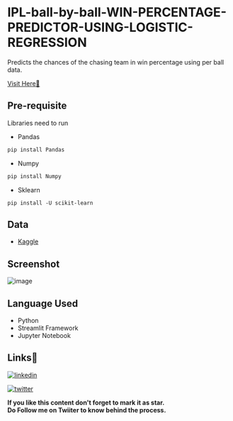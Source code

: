 # IPL-ball-by-ball-WIN-PERCENTAGE-PREDICTOR-USING-LOGISTIC-REGRESSION
Predicts the chances of the chasing team in win percentage using per ball data.<br>
 
 [Visit Here🚀](https://ipl-win-percentage-predictor.herokuapp.com/)

## Pre-requisite

Libraries need to run
- Pandas
``` python
pip install Pandas
```
- Numpy
``` python
pip install Numpy
```
- Sklearn
``` pyhton
pip install -U scikit-learn
```
## Data
- [Kaggle](https://www.kaggle.com/datasets/ramjidoolla/ipl-data-set)

## Screenshot
![image](https://user-images.githubusercontent.com/86512815/183339260-d08c1954-cb8f-4152-816a-59647cbcac50.png)



## Language Used
- Python
- Streamlit Framework
- Jupyter Notebook

## Links🔗

[![linkedin](https://img.shields.io/badge/linkedin-0A66C2?style=for-the-badge&logo=linkedin&logoColor=white)](https://www.linkedin.com/in/shashaank-kumar/)

[![twitter](https://img.shields.io/badge/twitter-1DA1F2?style=for-the-badge&logo=twitter&logoColor=white)](https://twitter.com/sahil647601)

**If you like this content don't forget to mark it as star. \
Do Follow me on Twiiter to know behind the process.**
